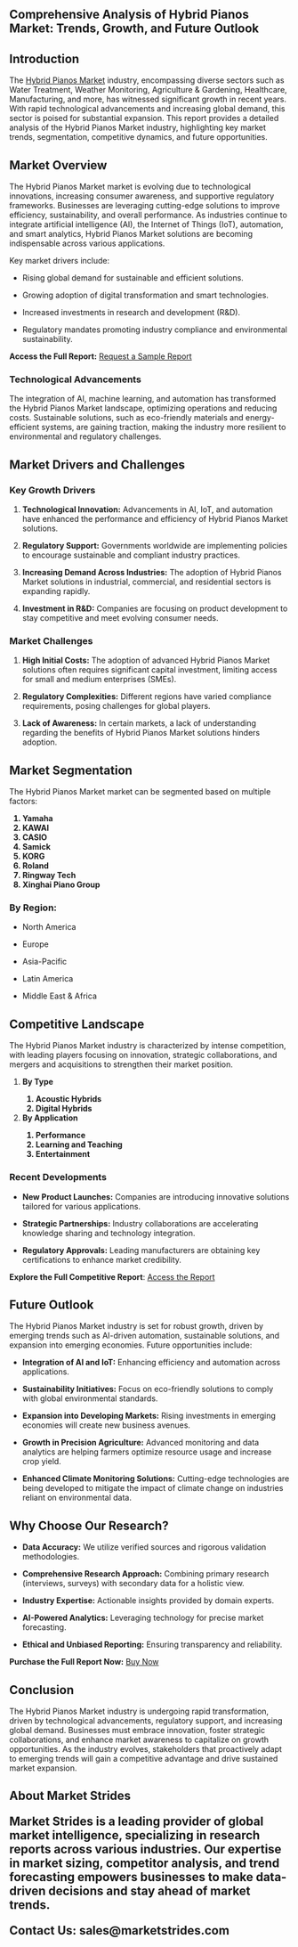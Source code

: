 <h2 data-pm-slice=""1 1 []"">Comprehensive Analysis of Hybrid Pianos Market: Trends, Growth, and Future Outlook</h2>
<h2>Introduction</h2>
<p>The <a href=https://marketstrides.com/report/hybrid-pianos-market>Hybrid Pianos Market</a> industry, encompassing diverse sectors such as Water Treatment, Weather Monitoring, Agriculture &amp; Gardening, Healthcare, Manufacturing, and more, has witnessed significant growth in recent years. With rapid technological advancements and increasing global demand, this sector is poised for substantial expansion. This report provides a detailed analysis of the Hybrid Pianos Market industry, highlighting key market trends, segmentation, competitive dynamics, and future opportunities.</p>
<h2>Market Overview</h2>
<p>The Hybrid Pianos Market market is evolving due to technological innovations, increasing consumer awareness, and supportive regulatory frameworks. Businesses are leveraging cutting-edge solutions to improve efficiency, sustainability, and overall performance. As industries continue to integrate artificial intelligence (AI), the Internet of Things (IoT), automation, and smart analytics, Hybrid Pianos Market solutions are becoming indispensable across various applications.</p>
<p>Key market drivers include:</p>
<ul data-spread=""false"">
<li>
<p>Rising global demand for sustainable and efficient solutions.</p>
</li>
<li>
<p>Growing adoption of digital transformation and smart technologies.</p>
</li>
<li>
<p>Increased investments in research and development (R&amp;D).</p>
</li>
<li>
<p>Regulatory mandates promoting industry compliance and environmental sustainability.</p>
</li>
</ul>
<p><strong>Access the Full Report:</strong>&nbsp;<a href=https://marketstrides.com/request-sample/hybrid-pianos-market>Request a Sample Report</a></p>
<h3>Technological Advancements</h3>
<p>The integration of AI, machine learning, and automation has transformed the Hybrid Pianos Market landscape, optimizing operations and reducing costs. Sustainable solutions, such as eco-friendly materials and energy-efficient systems, are gaining traction, making the industry more resilient to environmental and regulatory challenges.</p>
<h2>Market Drivers and Challenges</h2>
<h3>Key Growth Drivers</h3>
<ol start=""1"" data-spread=""false"">
<li>
<p><strong>Technological Innovation:</strong> Advancements in AI, IoT, and automation have enhanced the performance and efficiency of Hybrid Pianos Market solutions.</p>
</li>
<li>
<p><strong>Regulatory Support:</strong> Governments worldwide are implementing policies to encourage sustainable and compliant industry practices.</p>
</li>
<li>
<p><strong>Increasing Demand Across Industries:</strong> The adoption of Hybrid Pianos Market solutions in industrial, commercial, and residential sectors is expanding rapidly.</p>
</li>
<li>
<p><strong>Investment in R&amp;D:</strong> Companies are focusing on product development to stay competitive and meet evolving consumer needs.</p>
</li>
</ol>
<h3>Market Challenges</h3>
<ol start=""1"" data-spread=""false"">
<li>
<p><strong>High Initial Costs:</strong> The adoption of advanced Hybrid Pianos Market solutions often requires significant capital investment, limiting access for small and medium enterprises (SMEs).</p>
</li>
<li>
<p><strong>Regulatory Complexities:</strong> Different regions have varied compliance requirements, posing challenges for global players.</p>
</li>
<li>
<p><strong>Lack of Awareness:</strong> In certain markets, a lack of understanding regarding the benefits of Hybrid Pianos Market solutions hinders adoption.</p>
</li>
</ol>
<h2>Market Segmentation</h2>
<p>The Hybrid Pianos Market market can be segmented based on multiple factors:</p>
<p><strong><ol>
<li>
Yamaha</li><li>KAWAI</li><li>CASIO</li><li>Samick</li><li>KORG</li><li>Roland</li><li>Ringway Tech</li><li>Xinghai Piano Group</li>
</ol></strong></p>
<h3>By Region:</h3>
<ul data-spread=""false"">
<li>
<p>North America</p>
</li>
<li>
<p>Europe</p>
</li>
<li>
<p>Asia-Pacific</p>
</li>
<li>
<p>Latin America</p>
</li>
<li>
<p>Middle East &amp; Africa</p>
</li>
</ul>
<h2>Competitive Landscape</h2>
<p>The Hybrid Pianos Market industry is characterized by intense competition, with leading players focusing on innovation, strategic collaborations, and mergers and acquisitions to strengthen their market position.</p>
<p><strong><ol><li>By Type<ol><li>Acoustic Hybrids</li><li>Digital Hybrids</li></ol></li><li>By Application<ol><li>Performance</li><li>Learning and Teaching</li><li>Entertainment</li></ol></li></ol></strong></p>
<h3>Recent Developments</h3>
<ul data-spread=""false"">
<li>
<p><strong>New Product Launches:</strong> Companies are introducing innovative solutions tailored for various applications.</p>
</li>
<li>
<p><strong>Strategic Partnerships:</strong> Industry collaborations are accelerating knowledge sharing and technology integration.</p>
</li>
<li>
<p><strong>Regulatory Approvals:</strong> Leading manufacturers are obtaining key certifications to enhance market credibility.</p>
</li>
</ul>
<p><strong>Explore the Full Competitive Report</strong>:&nbsp;<a href=https://marketstrides.com/report/hybrid-pianos-market>Access the Report</a></p>
<h2>Future Outlook</h2>
<p>The Hybrid Pianos Market industry is set for robust growth, driven by emerging trends such as AI-driven automation, sustainable solutions, and expansion into emerging economies. Future opportunities include:</p>
<ul data-spread=""false"">
<li>
<p><strong>Integration of AI and IoT:</strong> Enhancing efficiency and automation across applications.</p>
</li>
<li>
<p><strong>Sustainability Initiatives:</strong> Focus on eco-friendly solutions to comply with global environmental standards.</p>
</li>
<li>
<p><strong>Expansion into Developing Markets:</strong> Rising investments in emerging economies will create new business avenues.</p>
</li>
<li>
<p><strong>Growth in Precision Agriculture:</strong> Advanced monitoring and data analytics are helping farmers optimize resource usage and increase crop yield.</p>
</li>
<li>
<p><strong>Enhanced Climate Monitoring Solutions:</strong> Cutting-edge technologies are being developed to mitigate the impact of climate change on industries reliant on environmental data.</p>
</li>
</ul>
<h2>Why Choose Our Research?</h2>
<ul data-spread=""false"">
<li>
<p><strong>Data Accuracy:</strong> We utilize verified sources and rigorous validation methodologies.</p>
</li>
<li>
<p><strong>Comprehensive Research Approach:</strong> Combining primary research (interviews, surveys) with secondary data for a holistic view.</p>
</li>
<li>
<p><strong>Industry Expertise:</strong> Actionable insights provided by domain experts.</p>
</li>
<li>
<p><strong>AI-Powered Analytics:</strong> Leveraging technology for precise market forecasting.</p>
</li>
<li>
<p><strong>Ethical and Unbiased Reporting:</strong> Ensuring transparency and reliability.</p>
</li>
</ul>
<p><strong>Purchase the Full Report Now:</strong>&nbsp;<a href=https://marketstrides.com/buyNow/hybrid-pianos-market?price=single_price>Buy Now</a></p>
<h2>Conclusion</h2>
<p>The Hybrid Pianos Market industry is undergoing rapid transformation, driven by technological advancements, regulatory support, and increasing global demand. Businesses must embrace innovation, foster strategic collaborations, and enhance market awareness to capitalize on growth opportunities. As the industry evolves, stakeholders that proactively adapt to emerging trends will gain a competitive advantage and drive sustained market expansion.</p>
<h2>About Market Strides</h144>
<p>Market Strides is a leading provider of global market intelligence, specializing in research reports across various industries. Our expertise in market sizing, competitor analysis, and trend forecasting empowers businesses to make data-driven decisions and stay ahead of market trends.</p>
<p><strong>Contact Us:</strong> <a>sales@marketstrides.com</a></p>
